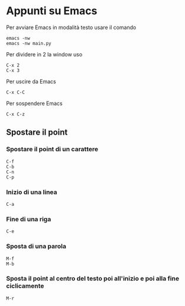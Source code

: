 # Appunti su Emacs

Per avviare Emacs in modalità testo usare il comando

```
emacs -nw
emacs -nw main.py
```
Per dividere in 2 la window uso

```
C-x 2 
C-x 3
```

Per uscire da Emacs

```
C-x C-C
```
Per sospendere Emacs
```
C-x C-z
```
## Spostare il point
### Spostare il point di un carattere

```
C-f 
C-b
C-n
C-p
```

### Inizio di una linea

```
C-a
```

### Fine di una riga

```
C-e
```
### Sposta di una parola

```
M-f
M-b
```

### Sposta il point al centro del testo poi all'inizio e poi alla fine ciclicamente

```
M-r
```
